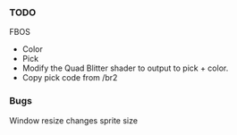 ### TODO
FBOS
* Color 
* Pick
* Modify the Quad Blitter shader to output to pick + color.
* Copy pick code from /br2

### Bugs
Window resize changes sprite size
